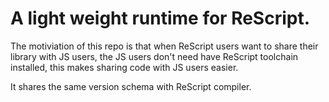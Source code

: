 

# A light weight  runtime for ReScript.

The motiviation of this repo is that when ReScript users want to 
share their library with JS users, the JS users don't need have 
ReScript toolchain installed, this makes sharing code with JS users easier.

It shares the same version schema with ReScript compiler.